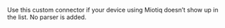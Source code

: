Use this custom connector if your device using Miotiq doesn’t show up in the list. No parser is added.